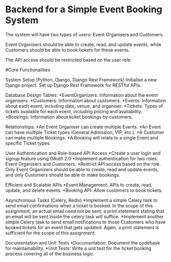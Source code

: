# Backend for a Simple Event Booking System 
The system will have two types of users: Event Organisers and Customers.

Event Organisers should be able to create, read, and update events, while Customers should be able to book tickets for these events.

The API access should be restricted based on the user role.

#Core Functionalities

System Setup (Python, Django, Django Rest Framework) 
Initialise a new Django project. 
Set up Django Rest Framework for RESTful APIs.

Database Design Tables:
*EventOrganizers: Information about the event organisers. 
*Customers: Information about customers. 
*Events: Information about each event, including date, venue, and organiser. 
*Tickets: Types of tickets available for each event, including pricing and availability. 
*Bookings: Information about ticket bookings by customers.

Relationships: 
*An Event Organiser can create multiple Events.
*An Event can have multiple Ticket types (General Admission, VIP, etc.). 
*A Customer can make multiple Bookings. 
*A Booking will relate to a single Event and specific Ticket types.

User Authentication and Role-based API Access 
*Create a user login and signup feature using OAuth 2.0 
*Implement authentication for two roles: Event Organisers and Customers. 
*Restrict API access based on the role. Only Event Organizers should be able to create, read and update events, and only Customers should be able to make bookings. 

Efficient and Scalable APIs
*Event Management: 
APIs to create, read, update, and delete events. 
*Booking API: 
Allow customers to book tickets.

Asynchronous Tasks (Celery, Redis) 
*Implement a simple Celery task to send email confirmations when a ticket is booked. In the scope of this assignment, an actual email need not be sent; a print statement stating that an email will be sent inside the celery task will suffice. 
*Implement another simple Celery task to send email notifications to those Customers who have booked tickets for an event that gets updated. Again, a print statement is sufficient for the scope of this assignment.

Documentation and Unit Tests 
*Documentation: Document the codebase for maintainability. 
*Unit Tests: Write a unit test for the ticket booking process covering all of the business logic.
